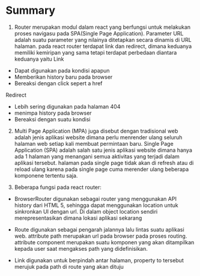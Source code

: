 # Summary

1. Router merupakan modul dalam react yang berfungsi untuk melakukan proses navigasu pada SPA(Single Page Application). Parameter URL adalah suatu parameter yang nilainya ditetapkan secara dinamis di URL halaman. pada react router terdapat link dan redirect, dimana keduanya memiliki kemiripan yang sama tetapi terdapat perbedaan diantara keduanya yaitu
Link
- Dapat digunakan pada kondisi apapun
- Memberikan history baru pada browser
- Bereaksi dengan click sepert a href

Redirect
- Lebih sering digunakan pada halaman 404
- menimpa history pada browser
- Bereaksi dengan suatu kondisi

2. Multi Page Application (MPA) juga disebut dengan tradisional web adalah jenis aplikasi website dimana perlu menrender ulang seluruh halaman web setiap kali membuat permintaan baru.
Single Page Application (SPA) adalah salah satu jenis aplikasi website dimana hanya ada 1 halaman yang menangani semua aktivitas yang terjadi dalam aplikasi tersebut. halaman pada single page tidak akan di refresh atau di reload ulang karena pada single page cuma merender ulang beberapa komponene tertentu saja.

3. Beberapa fungsi pada react router:
- BrowserRouter digunakan sebagai router yang menggunakan API history dari HTML 5, sehingga dapat menggunakan location untuk sinkronkan UI dengan url. Di dalam object location sendiri merepresentasikan dimana lokasi aplikasi sekarang
- Route digunakan sebagai pengarah jalannya lalu lintas suatu aplikasi web. attribute path merupakan url pada browser pada proses routing.
attribute component merupakan suatu komponen yang akan ditampilkan kepada user saat mengakses path yang didefinisikan.

- Link digunakan untuk berpindah antar halaman, property to tersebut merujuk pada path di route yang akan dituju
